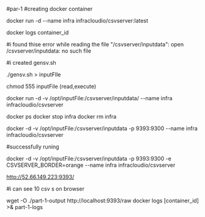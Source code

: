 #par-1
#creating docker container

docker run -d --name infra infracloudio/csvserver:latest

docker logs container_id

#i found thise error while reading the file "/csvserver/inputdata": open /csvserver/inputdata: no such file 

#i created gensv.sh 

./gensv.sh > inputFIle

chmod 555 inputFile (read,execute)

docker run -d -v /opt/inputFile:/csvserver/inputdata/ --name infra infracloudio/csvserver

docker ps
docker stop infra
docker rm infra

docker -d -v /opt/inputFile:/csvserver/inputdata -p 9393:9300 --name infra infracloudio/csvserver

#successfully runing

docker -d -v /opt/inputFile:/csvserver/inputdata -p 9393:9300 -e CSVSERVER_BORDER=orange --name infra infracloudio/csvserver

http://52.66.149.223:9393/

#i can see 10 csv s on browser

wget -O ./part-1-output http://localhost:9393/raw
docker logs [container_id] >& part-1-logs
